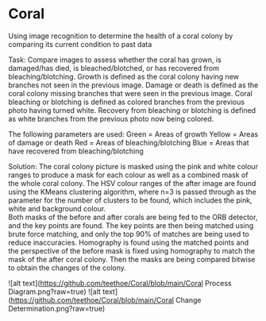 # Coral
Using image recognition to determine the health of a coral colony by comparing its current condition to past data

Task:
Compare images to assess whether the coral has grown, is damaged/has died, is bleached/blotched, or has recovered from bleaching/blotching. Growth is defined as the coral colony having new branches not seen in the previous image. Damage or death is defined as the coral colony missing branches that were seen in the previous image. Coral bleaching or blotching is defined as colored branches from the previous photo having turned white. Recovery from bleaching or blotching is defined as white branches from the previous photo now being colored. 

The following parameters are used:
Green = Areas of growth
Yellow = Areas of damage or death
Red = Areas of bleaching/blotching
Blue = Areas that have recovered from bleaching/blotching

Solution:
The coral colony picture is masked using the pink and white colour ranges to produce a mask for each colour as well as a combined mask of the whole coral colony. The HSV colour ranges of the after image are found using the KMeans clustering algorithm, where n=3 is passed through as the parameter for the number of clusters to be found, which includes the pink, white and background colour.  
Both masks of the before and after corals are being fed to the ORB detector, and the key points are found. The key points are then being matched using brute force matching, and only the top 90% of matches are being used to reduce inaccuracies. Homography is found using the matched points and the perspective of the before mask is fixed using homography to match the mask of the after coral colony. Then the masks are being compared bitwise to obtain the changes of the colony.

![alt text](https://github.com/teethoe/Coral/blob/main/Coral Process Diagram.png?raw=true)
![alt text](https://github.com/teethoe/Coral/blob/main/Coral Change Determination.png?raw=true)
